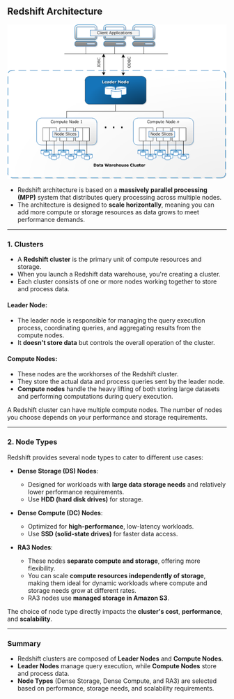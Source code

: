 ## Redshift Architecture

![Redshift Architecture](architechture.png)

- Redshift architecture is based on a **massively parallel processing (MPP)** system that distributes query processing across multiple nodes. 
- The architecture is designed to **scale horizontally**, meaning you can add more compute or storage resources as data grows to meet performance demands.

---

### 1. **Clusters**

- A **Redshift cluster** is the primary unit of compute resources and storage. 
- When you launch a Redshift data warehouse, you're creating a cluster. 
- Each cluster consists of one or more nodes working together to store and process data.

#### **Leader Node**:
- The leader node is responsible for managing the query execution process, coordinating queries, and aggregating results from the compute nodes.
- It **doesn't store data** but controls the overall operation of the cluster.

#### **Compute Nodes**:
- These nodes are the workhorses of the Redshift cluster. 
- They store the actual data and process queries sent by the leader node.
- **Compute nodes** handle the heavy lifting of both storing large datasets and performing computations during query execution.

A Redshift cluster can have multiple compute nodes. The number of nodes you choose depends on your performance and storage requirements.

---

### 2. **Node Types**

Redshift provides several node types to cater to different use cases:

- **Dense Storage (DS) Nodes**:
  - Designed for workloads with **large data storage needs** and relatively lower performance requirements.
  - Use **HDD (hard disk drives)** for storage.

- **Dense Compute (DC) Nodes**:
  - Optimized for **high-performance**, low-latency workloads.
  - Use **SSD (solid-state drives)** for faster data access.

- **RA3 Nodes**:
  - These nodes **separate compute and storage**, offering more flexibility.
  - You can scale **compute resources independently of storage**, making them ideal for dynamic workloads where compute and storage needs grow at different rates.
  - RA3 nodes use **managed storage in Amazon S3**.

The choice of node type directly impacts the **cluster's cost**, **performance**, and **scalability**.

---

### Summary

- Redshift clusters are composed of **Leader Nodes** and **Compute Nodes**.
- **Leader Nodes** manage query execution, while **Compute Nodes** store and process data.
- **Node Types** (Dense Storage, Dense Compute, and RA3) are selected based on performance, storage needs, and scalability requirements.
